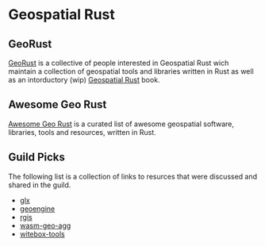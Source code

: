# Geospatial Rust

## GeoRust

[GeoRust](https://georust.org/) is a collective of people interested in Geospatial Rust wich maintain a collection of geospatial tools and libraries written in Rust as well as an intorductory (wip) [Geospatial Rust](https://book.georust.org/) book.

## Awesome Geo Rust

[Awesome Geo Rust](https://github.com/pka/awesome-georust) is a curated list of awesome geospatial software, libraries, tools and resources, written in Rust.

## Guild Picks

The following list is a collection of links to resurces that were discussed and shared in the guild.

* [glx](https://github.com/paulkernfeld/glx)
* [geoengine](https://github.com/geo-engine/geoengine)
* [rgis](https://github.com/frewsxcv/rgis)
* [wasm-geo-agg](https://github.com/stuartlynn/wasm_geo_agg)
* [witebox-tools](https://github.com/jblindsay/whitebox-tools)
